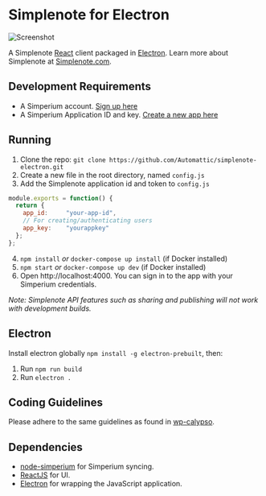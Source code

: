 # Simplenote for Electron

![Screenshot](https://simplenoteblog.files.wordpress.com/2016/03/simplenote-linux.png)

A Simplenote [React](https://facebook.github.io/react/) client packaged in [Electron](http://electron.atom.io). Learn more about Simplenote at [Simplenote.com](https://simplenote.com).

## Development Requirements
* A Simperium account. [Sign up here](https://simperium.com/signup/)
* A Simperium Application ID and key. [Create a new app here](https://simperium.com/app/new/)

## Running

1. Clone the repo: `git clone https://github.com/Automattic/simplenote-electron.git`
2. Create a new file in the root directory, named `config.js`
3. Add the Simplenote application id and token to `config.js`

```js
module.exports = function() {
  return {
    app_id:     "your-app-id",
    // For creating/authenticating users
    app_key:    "yourappkey"
  };
};
```

4. `npm install` _or_ `docker-compose up install` (if Docker installed)
5. `npm start` _or_ `docker-compose up dev` (if Docker installed)
6. Open http://localhost:4000. You can sign in to the app with your Simperium credentials.

_Note: Simplenote API features such as sharing and publishing will not work with development builds._

## Electron

Install electron globally `npm install -g electron-prebuilt`, then:

1. Run `npm run build`
2. Run `electron .`

## Coding Guidelines

Please adhere to the same guidelines as found in [wp-calypso](https://github.com/Automattic/wp-calypso/blob/master/docs/coding-guidelines.md).

## Dependencies

- [node-simperium](https://github.com/automattic/node-simperium) for Simperium syncing.
- [ReactJS](https://facebook.github.io/react/) for UI.
- [Electron](http://electron.atom.io) for wrapping the JavaScript application.

